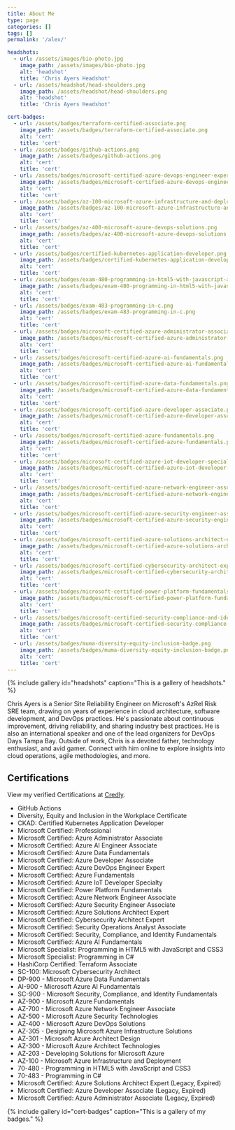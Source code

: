 ```yaml
---
title: About Me
type: page
categories: []
tags: []
permalink: '/alex/'

headshots:
  - url: /assets/images/bio-photo.jpg
    image_path: /assets/images/bio-photo.jpg
    alt: 'headshot'
    title: 'Chris Ayers Headshot'
  - url: /assets/headshot/head-shoulders.png
    image_path: /assets/headshot/head-shoulders.png
    alt: 'headshot'
    title: 'Chris Ayers Headshot'

cert-badges:
  - url: /assets/badges/terraform-certified-associate.png
    image_path: /assets/badges/terraform-certified-associate.png
    alt: 'cert'
    title: 'cert'
  - url: /assets/badges/github-actions.png
    image_path: /assets/badges/github-actions.png
    alt: 'cert'
    title: 'cert'
  - url: /assets/badges/microsoft-certified-azure-devops-engineer-expert.png
    image_path: /assets/badges/microsoft-certified-azure-devops-engineer-expert.png
    alt: 'cert'
    title: 'cert'
  - url: /assets/badges/az-100-microsoft-azure-infrastructure-and-deployment.png
    image_path: /assets/badges/az-100-microsoft-azure-infrastructure-and-deployment.png
    alt: 'cert'
    title: 'cert'
  - url: /assets/badges/az-400-microsoft-azure-devops-solutions.png
    image_path: /assets/badges/az-400-microsoft-azure-devops-solutions.png
    alt: 'cert'
    title: 'cert'
  - url: /assets/badges/certified-kubernetes-application-developer.png
    image_path: /assets/badges/certified-kubernetes-application-developer.png
    alt: 'cert'
    title: 'cert'
  - url: /assets/badges/exam-480-programming-in-html5-with-javascript-and-css3.png
    image_path: /assets/badges/exam-480-programming-in-html5-with-javascript-and-css3.png
    alt: 'cert'
    title: 'cert'
  - url: /assets/badges/exam-483-programming-in-c.png
    image_path: /assets/badges/exam-483-programming-in-c.png
    alt: 'cert'
    title: 'cert'
  - url: /assets/badges/microsoft-certified-azure-administrator-associate.png
    image_path: /assets/badges/microsoft-certified-azure-administrator-associate.png
    alt: 'cert'
    title: 'cert'
  - url: /assets/badges/microsoft-certified-azure-ai-fundamentals.png
    image_path: /assets/badges/microsoft-certified-azure-ai-fundamentals.png
    alt: 'cert'
    title: 'cert'
  - url: /assets/badges/microsoft-certified-azure-data-fundamentals.png
    image_path: /assets/badges/microsoft-certified-azure-data-fundamentals.png
    alt: 'cert'
    title: 'cert'
  - url: /assets/badges/microsoft-certified-azure-developer-associate.png
    image_path: /assets/badges/microsoft-certified-azure-developer-associate.png
    alt: 'cert'
    title: 'cert'
  - url: /assets/badges/microsoft-certified-azure-fundamentals.png
    image_path: /assets/badges/microsoft-certified-azure-fundamentals.png
    alt: 'cert'
    title: 'cert'
  - url: /assets/badges/microsoft-certified-azure-iot-developer-specialty.png
    image_path: /assets/badges/microsoft-certified-azure-iot-developer-specialty.png
    alt: 'cert'
    title: 'cert'
  - url: /assets/badges/microsoft-certified-azure-network-engineer-associate.png
    image_path: /assets/badges/microsoft-certified-azure-network-engineer-associate.png
    alt: 'cert'
    title: 'cert'
  - url: /assets/badges/microsoft-certified-azure-security-engineer-associate.png
    image_path: /assets/badges/microsoft-certified-azure-security-engineer-associate.png
    alt: 'cert'
    title: 'cert'
  - url: /assets/badges/microsoft-certified-azure-solutions-architect-expert.png
    image_path: /assets/badges/microsoft-certified-azure-solutions-architect-expert.png
    alt: 'cert'
    title: 'cert'
  - url: /assets/badges/microsoft-certified-cybersecurity-architect-expert.png
    image_path: /assets/badges/microsoft-certified-cybersecurity-architect-expert.png
    alt: 'cert'
    title: 'cert'
  - url: /assets/badges/microsoft-certified-power-platform-fundamentals.png
    image_path: /assets/badges/microsoft-certified-power-platform-fundamentals.png
    alt: 'cert'
    title: 'cert'
  - url: /assets/badges/microsoft-certified-security-compliance-and-identity-fundamentals.png
    image_path: /assets/badges/microsoft-certified-security-compliance-and-identity-fundamentals.png
    alt: 'cert'
    title: 'cert'
  - url: /assets/badges/muma-diversity-equity-inclusion-badge.png
    image_path: /assets/badges/muma-diversity-equity-inclusion-badge.png
    alt: 'cert'
    title: 'cert'
---
```


{% include gallery id="headshots" caption="This is a gallery of headshots." %}

Chris Ayers is a Senior Site Reliability Engineer on Microsoft's AzRel Risk SRE team, drawing on years of experience in cloud architecture, software development, and DevOps practices. He's passionate about continuous improvement, driving reliability, and sharing industry best practices. He is also an international speaker and one of the lead organizers for DevOps Days Tampa Bay. Outside of work, Chris is a devoted father, technology enthusiast, and avid gamer. Connect with him online to explore insights into cloud operations, agile methodologies, and more.

## Certifications

View my verified Certifications at [Credly](https://www.credly.com/users/chris-ayers).

- GitHub Actions
- Diversity, Equity and Inclusion in the Workplace Certificate
- CKAD: Certified Kubernetes Application Developer
- Microsoft Certified: Professional
- Microsoft Certified: Azure Administrator Associate
- Microsoft Certified: Azure AI Engineer Associate
- Microsoft Certified: Azure Data Fundamentals
- Microsoft Certified: Azure Developer Associate
- Microsoft Certified: Azure DevOps Engineer Expert
- Microsoft Certified: Azure Fundamentals
- Microsoft Certified: Azure IoT Developer Specialty
- Microsoft Certified: Power Platform Fundamentals
- Microsoft Certified: Azure Network Engineer Associate
- Microsoft Certified: Azure Security Engineer Associate
- Microsoft Certified: Azure Solutions Architect Expert
- Microsoft Certified: Cybersecurity Architect Expert
- Microsoft Certified: Security Operations Analyst Associate
- Microsoft Certified: Security, Compliance, and Identity Fundamentals
- Microsoft Certified: Azure AI Fundamentals
- Microsoft Specialist: Programming in HTML5 with JavaScript and CSS3
- Microsoft Specialist: Programming in C#
- HashiCorp Certified: Terraform Associate
- SC-100: Microsoft Cybersecurity Architect
- DP-900 - Microsoft Azure Data Fundamentals
- AI-900 - Microsoft Azure AI Fundamentals
- SC-900 - Microsoft Security, Compliance, and Identity Fundamentals
- AZ-900 - Microsoft Azure Fundamentals
- AZ-700 - Microsoft Azure Network Engineer Associate
- AZ-500 - Microsoft Azure Security Technologies
- AZ-400 - Microsoft Azure DevOps Solutions
- AZ-305 - Designing Microsoft Azure Infrastructure Solutions
- AZ-301 - Microsoft Azure Architect Design
- AZ-300 - Microsoft Azure Architect Technologies
- AZ-203 - Developing Solutions for Microsoft Azure
- AZ-100 - Microsoft Azure Infrastructure and Deployment
- 70-480 - Programming in HTML5 with JavaScript and CSS3
- 70-483 - Programming in C#
- Microsoft Certified: Azure Solutions Architect Expert (Legacy, Expired)
- Microsoft Certified: Azure Developer Associate (Legacy, Expired)
- Microsoft Certified: Azure Administrator Associate (Legacy, Expired)

{% include gallery id="cert-badges" caption="This is a gallery of my badges." %}